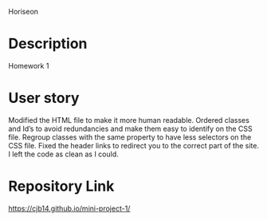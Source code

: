 Horiseon

# Description
Homework 1

# User story
Modified the HTML file to make it more human readable.
Ordered classes and Id’s to avoid redundancies and make them easy to identify on the CSS file.
Regroup classes with the same property to have less selectors on the CSS file.
Fixed the header links to redirect you to the correct part of the site.
I left the code as clean as I could.

# Repository Link
https://cjb14.github.io/mini-project-1/
